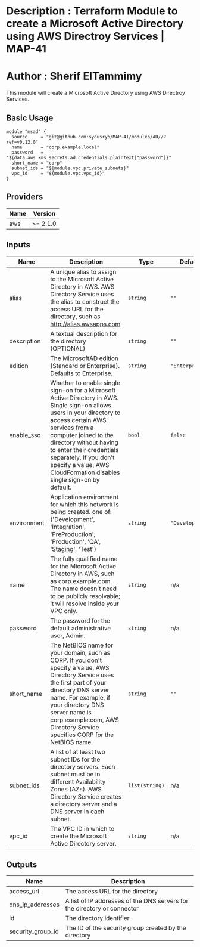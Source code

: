 # Description    : Terraform Module to create a Microsoft Active Directory using AWS Directroy Services | MAP-41
# Author     : Sherif ElTammimy


This module will create a Microsoft Active Directory using AWS Directroy Services.

## Basic Usage

```
module "msad" {
  source     = "git@github.com:syousry6/MAP-41/modules/AD//?ref=v0.12.0"
  name       = "corp.example.local"
  password   = "${data.aws_kms_secrets.ad_credentials.plaintext["password"]}"
  short_name = "corp"
  subnet_ids = "${module.vpc.private_subnets}"
  vpc_id     = "${module.vpc.vpc_id}"
}
```

## Providers

| Name | Version |
|------|---------|
| aws | >= 2.1.0 |

## Inputs

| Name | Description | Type | Default | Required |
|------|-------------|------|---------|:-----:|
| alias | A unique alias to assign to the Microsoft Active Directory in AWS. AWS Directory Service uses the alias to construct the access URL for the directory, such as http://alias.awsapps.com. | `string` | `""` | no |
| description | A textual description for the directory (OPTIONAL) | `string` | `""` | no |
| edition | The MicrosoftAD edition (Standard or Enterprise). Defaults to Enterprise. | `string` | `"Enterprise"` | no |
| enable\_sso | Whether to enable single sign-on for a Microsoft Active Directory in AWS. Single sign-on allows users in your directory to access certain AWS services from a computer joined to the directory without having to enter their credentials separately. If you don't specify a value, AWS CloudFormation disables single sign-on by default. | `bool` | `false` | no |
| environment | Application environment for which this network is being created. one of: ('Development', 'Integration', 'PreProduction', 'Production', 'QA', 'Staging', 'Test') | `string` | `"Development"` | no |
| name | The fully qualified name for the Microsoft Active Directory in AWS, such as corp.example.com. The name doesn't need to be publicly resolvable; it will resolve inside your VPC only. | `string` | n/a | yes |
| password | The password for the default administrative user, Admin. | `string` | n/a | yes |
| short\_name | The NetBIOS name for your domain, such as CORP. If you don't specify a value, AWS Directory Service uses the first part of your directory DNS server name. For example, if your directory DNS server name is corp.example.com, AWS Directory Service specifies CORP for the NetBIOS name. | `string` | `""` | no |
| subnet\_ids | A list of at least two subnet IDs for the directory servers. Each subnet must be in different Availability Zones (AZs). AWS Directory Service creates a directory server and a DNS server in each subnet. | `list(string)` | n/a | yes |
| vpc\_id | The VPC ID in which to create the Microsoft Active Directory server. | `string` | n/a | yes |

## Outputs

| Name | Description |
|------|-------------|
| access\_url | The access URL for the directory |
| dns\_ip\_addresses | A list of IP addresses of the DNS servers for the directory or connector |
| id | The directory identifier. |
| security\_group\_id | The ID of the security group created by the directory |

